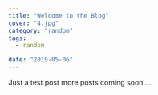 ```yaml
---
title: "Welcome to the Blog"
cover: "4.jpg"
category: "random"
tags:
  - random

date: "2019-05-06"
---
```


Just a test post more posts coming soon....
